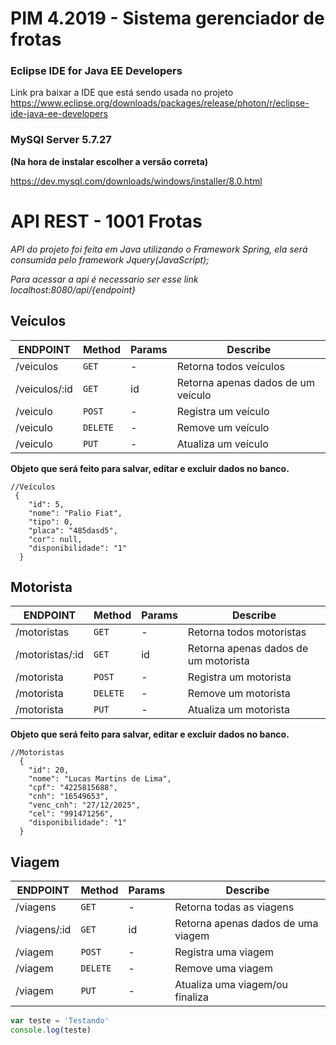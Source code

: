 # PIM 4.2019 - Sistema gerenciador de frotas

### Eclipse IDE for Java EE Developers 
Link pra baixar a IDE que está sendo usada no projeto
https://www.eclipse.org/downloads/packages/release/photon/r/eclipse-ide-java-ee-developers


### MySQl Server 5.7.27  
__(Na hora de instalar escolher a versão correta)__

https://dev.mysql.com/downloads/windows/installer/8.0.html




# API REST - 1001 Frotas
*API do projeto foi feita em Java utilizando o Framework Spring, ela será consumida pelo framework Jquery(JavaScript);*

_Para acessar a api é necessario ser esse link localhost:8080/api/{endpoint}_

## Veículos

| ENDPOINT  | Method | Params | Describe |
| --- | --- | --- | --- |
| /veiculos | `GET` | - | Retorna todos veículos |
| /veiculos/:id | `GET` | id | Retorna apenas dados de um veículo |
| /veiculo | `POST` | - | Registra um veículo |
| /veiculo | `DELETE` | - | Remove um veículo |
| /veiculo | `PUT` | - | Atualiza um veículo |


**Objeto que será feito para salvar, editar e excluir dados no banco.**
```code
//Veículos
 {
    "id": 5,
    "nome": "Palio Fiat",
    "tipo": 0,
    "placa": "485dasd5",
    "cor": null,
    "disponibilidade": "1"
  }
```


## Motorista

| ENDPOINT  | Method | Params | Describe |
| --- | --- | --- | --- |
| /motoristas | `GET` | - | Retorna todos motoristas |
| /motoristas/:id | `GET` | id | Retorna apenas dados de um motorista |
| /motorista | `POST` | - | Registra um motorista |
| /motorista | `DELETE` | - | Remove um motorista |
| /motorista | `PUT` | - | Atualiza um motorista |


**Objeto que será feito para salvar, editar e excluir dados no banco.**
```code
//Motoristas
  {
    "id": 20,
    "nome": "Lucas Martins de Lima",
    "cpf": "4225815688",
    "cnh": "16549653",
    "venc_cnh": "27/12/2025",
    "cel": "991471256",
    "disponibilidade": "1"
  }
```



## Viagem

| ENDPOINT  | Method | Params | Describe |
| --- | --- | --- | --- |
| /viagens | `GET` | - | Retorna todas as viagens |
| /viagens/:id | `GET` | id | Retorna apenas dados de uma viagem |
| /viagem | `POST` | - | Registra uma viagem |
| /viagem | `DELETE` | - | Remove uma viagem |
| /viagem | `PUT` | - | Atualiza uma viagem/ou finaliza |





```javascript
var teste = 'Testando'
console.log(teste)
```






